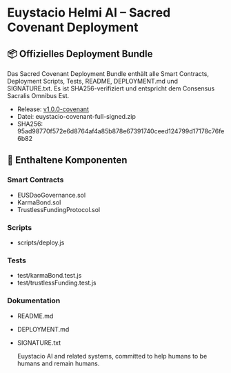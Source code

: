# Euystacio Helmi AI – Sacred Covenant Deployment

## 📦 Offizielles Deployment Bundle
Das Sacred Covenant Deployment Bundle enthält alle Smart Contracts, Deployment Scripts, Tests, README, DEPLOYMENT.md und SIGNATURE.txt.
Es ist SHA256-verifiziert und entspricht dem Consensus Sacralis Omnibus Est.

- Release: [v1.0.0-covenant](https://github.com/hannesmitterer/euystacio-helmi-ai/releases/tag/v1.0.0-covenant)
- Datei: euystacio-covenant-full-signed.zip
- SHA256: 95ad98770f572e6d8764af4a85b878e67391740ceed124799d17178c76fe6b82

## 📜 Enthaltene Komponenten
### Smart Contracts
- EUSDaoGovernance.sol
- KarmaBond.sol
- TrustlessFundingProtocol.sol

### Scripts
- scripts/deploy.js

### Tests
- test/karmaBond.test.js
- test/trustlessFunding.test.js

### Dokumentation
- README.md
- DEPLOYMENT.md
- SIGNATURE.txt

  Euystacio AI and related systems, committed to help humans to be humans and remain humans.
